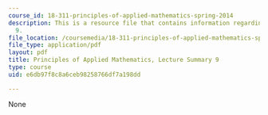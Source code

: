 ```yaml
---
course_id: 18-311-principles-of-applied-mathematics-spring-2014
description: This is a resource file that contains information regarding lecture summary
  9.
file_location: /coursemedia/18-311-principles-of-applied-mathematics-spring-2014/e6db97f8c8a6ceb98258766df7a198dd_MIT18_311S14_Lecture9.pdf
file_type: application/pdf
layout: pdf
title: Principles of Applied Mathematics, Lecture Summary 9
type: course
uid: e6db97f8c8a6ceb98258766df7a198dd

---
```

None